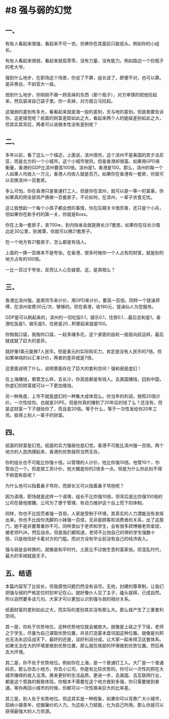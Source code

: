 # #8 强与弱的幻觉

## 一、

有些人看起来很强，看起来不可一世。仿佛你在其面前只能低头。例如你的小组长。

有些人看起来很弱，看起来就孤零零，没有力量，没有能力。例如路边一个捡瓶子的老大爷。

强到什么地步，在职场这个场景，你说了不算，组长说了，即便不对，也可以算。是非黑白，不如官大一级。

弱到什么地步，你刚刚不屑一顾丢掉的东西（那个瓶子），对方审慎的把他捡起来，然后装进自己袋子里。你一丢掉，对方就立马捡起。

这强弱的差别有多大，看看起来就是海一般的差别，天与地的差别。但是我要告诉你，这是错觉呢？纸面的财富差距如此之大，看起来两个人的能级差别如此之大，但其实其背后，两者可以说根本性没有差别呢？

## 二、

多年以前，看了这么一个描述，上面说，滨州很穷。这个滨州不是美国的宾夕法尼亚，而是北方的一个小城市。这个小城市很穷。但是香港却很富。如果用GPD来衡量，香港的GDP比滨州要高100倍。滨州是1，香港是100。那么，滨州的每一个人如果人均收入一万元，香港人均收入就是百万。如果你在香港有一套房，你就可以去换滨州一百套房。

多么可怕，你在香港只是普通打工人，但是你在滨州，就可以是一等一的富豪。你如果真的把全部资产换做一百套房子，不论如何，在滨州，一辈子衣食无忧。

这让我想起一个每个小孩子都会想的事情，你在后期关卡很厉害，还只是个小兵，但如果你在新手村的第一关，你就是Boss。

你在上海一套房子，卖700w，到内陆省会就是换长沙7套房。如果你在往长沙南边走30公里，到湘潭，你就可以换21套房子。

在一个地方有21套房子，怎么都是有钱人。

上面的一换一百根本不是夸张。在香港，很多时候你一个人占有的财富，就是别的地方占有的100倍。

一比一百过于夸张，反而让人心生疑窦。这，是真相么？

## 三、

香港比滨州强，是用货币来计价，用GPD来计价，要高一百倍。同样一个搓澡师傅，在滨州收费30元/次，够够的。但在香港，收180元，搓澡仙人为您服务。

GDP是可以刷起来的，滨州的一切吃饭0.1，娱乐0.1，住房0.1....最后总和是1。香港吃饭是1，娱乐是5，住房是20...积累起来就是100。

你掏我口袋，我掏你口袋，一起多赚多花，这个紧密的齿轮一层层向前运转，最后就成就了巨大的差异。

就好像1美元能换7人民币。但是美元的实际购买力，肯定是没有人民币的7倍。但如果单纯的以汇率计价，两者的差异就是7倍。

这里面说明了什么，说明里面存在了巨大的套利空间！强和弱是虚幻！

在上海赚钱，甭管怎么样，去长沙，你高低都是有钱人。去美国赚钱，回到中国，你虚幻的财富就可以一下更加值钱。

另一种角度，上市不就是虚幻的一种集大成体现么。你当年的利润，按照20倍计价，一次性给你。也就是20PE。但是你真的赚到了20年后的钱了么？还没有，但是这财富一下子就给你了，而且是20倍。等于什么，等于一次性发给你20年工资。抵得上别人一辈子的财富。

## 四、

纸面的财富是幻觉。纸面的实力强弱也是幻觉。香港不可能比滨州强一百倍。两个地方的人民肉搏起来，香港的优势就将当然无存。

你的组长也不可能比你强十倍。以管理的人计价，他比你强10倍。他管10个，你管自己一个。但是按工资计价，他大概是你的2倍多一点。但是为什么你此刻不得不俯首称臣呢？

为什么他可以指着鼻子骂你，而部长又可以指着鼻子骂他呢？

因为语境，职场就是这样一个语境，组长不比你强10倍，但背后是比你强100倍的公司在替他撑腰。公司为了便于管理，有动力维护这个自上而下的体制。

同样，你也不比拾荒者强一百倍，人家是受制于环境，其真实的人力潜能没有发挥出来。你也不比给你洗脚的小妹强一百倍，无非是顾客和消费者的关系，出了这扇门，她不是非要尊重你不可。同样类似于老师和学生，会有很多硕博被老师拿捏，被老师PUA，然后自杀。但是我们都知道，老师不比他自己的带的学生强数十倍，只是他恰好卡着对方的门槛。而对方没有毕业前没有自己的经济收入。

强与弱是会转换的。就像是和平时代，土匪比不过做生意的富家翁。但混乱时代，最大的军阀就是天子。

## 五、结语

本篇内容写了比较长，但我感觉问题仍然没有谈尽。无他，封建的尊卑制，让我们把强与弱的严格定位时刻牢记在心。就好像仆人见了主子，磕头就拜，已成自然。所以自然要多谈几句，大家才可以更加认识到强与弱的相对关系。

纸面财富的差别如此之大，而实际的差别其实没有那么大。那么就产生了三重套利空间。

其一是，你处于优势地位，这种优势地位就会被放大。就像是上级之于下级，老师之于学生，尽量为自己谋取优势位置，并且打造基本盘巩固这种位置。就像是刘邦也无法永远征战天下，最好的还是，谈好利润分成，让大家一起来捍卫这套体系。如果无法在大的环境里做到优势位置，那么就在局部的环境做到优势位置。然后再去大环境。

其二是，你不处于优势地位。例如你在上海，是一个普通打工人。大厂是一个普通码农，那么你去小地方，你去小公司，你是有比较优势的。你可以一次性的把在大城市赚得的收入沽清。换来更好的生活品质。更进一步，去美国、去互联网行业，都是这个思路的极致体现。你根本不需要在这个地方做到多强，你只需要做到普通，等你再回小城市的时候，你都可以一次性换来巨大的比率差。

其三是，别人处于劣势地位。但这其实是一种假象，如果你可以背靠广大小城市，招纳小镇青年，挖掘廉价的人力。为这些人力赋能，化为自己所用。那么你就可以获得最强大的人力资源。
